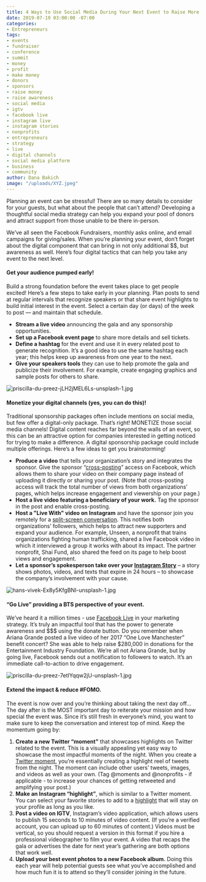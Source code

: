 ```yaml
---
title: 4 Ways to Use Social Media During Your Next Event to Raise More $$ and Awareness
date: 2019-07-19 03:00:00 -07:00
categories:
- Entrepreneurs
tags:
- events
- fundraiser
- conference
- summit
- money
- profit
- make money
- donors
- sponsors
- raise money
- raise awareness
- social media
- igtv
- facebook live
- instagram live
- instagram stories
- nonprofits
- entrepreneurs
- strategy
- live
- digital channels
- social media platform
- business
- community
author: Dana Bakich
image: "/uploads/XYZ.jpeg"
---
```


Planning an event can be stressful! There are so many details to consider for your guests, but what about the people that can’t attend? Developing a thoughtful social media strategy can help you expand your pool of donors and attract support from those unable to be there in-person. 

We’ve all seen the Facebook Fundraisers, monthly asks online, and email campaigns for giving/sales. When you’re planning your event, don’t forget about the digital component that can bring in not only additional $$, but awareness as well. Here’s four digital tactics that can help you take any event to the next level. 

#### Get your audience pumped early!

Build a strong foundation before the event takes place to get people excited! Here’s a few steps to take early in your planning.
Plan posts to send at regular intervals that recognize speakers or that share event highlights to build initial interest in the event. Select a certain day (or days) of the week to post — and maintain that schedule.

- **Stream a live video** announcing the gala and any sponsorship opportunities.
- **Set up a Facebook event page** to share more details and sell tickets.
- **Define a hashtag** for the event and use it in every related post to generate recognition. It’s a good idea to use the same hashtag each year; this helps keep up awareness from one year to the next.
- **Give your speakers tools** they can use to help promote the gala and publicize their involvement. For example, create engaging graphics and sample posts for others to share.

![priscilla-du-preez-jLH2jMEL6Ls-unsplash-1.jpg](/uploads/priscilla-du-preez-jLH2jMEL6Ls-unsplash-1.jpg)

#### Monetize your digital channels (yes, you can do this)!

Traditional sponsorship packages often include mentions on social media, but few offer a digital-only package. That’s right! MONETIZE those social media channels! Digital content reaches far beyond the walls of an event, so this can be an attractive option for companies interested in getting noticed for trying to make a difference. A digital sponsorship package could include multiple offerings. Here’s a few ideas to get you brainstorming!

- **Produce a video** that tells your organization’s story and integrates the sponsor. Give the sponsor “[cross-posting](https://www.facebook.com/help/678485232304895?helpref=faq_content)” access on Facebook, which allows them to share your video on their company page instead of uploading it directly or sharing your post. (Note that cross-posting access will track the total number of views from both organizations’ pages, which helps increase engagement and viewership on your page.)
- **Host a live video featuring a beneficiary of your work.** Tag the sponsor in the post and enable cross-posting.  
- **Host a "Live With" video on Instagram** and have the sponsor join you remotely for a [split-screen conversation](https://help.instagram.com/126662934757177?helpref=search&sr=1&query=live%20with). This notifies both organizations’ followers, which helps to attract new supporters and expand your audience. For example, Unseen, a nonprofit that trains organizations fighting human trafficking, shared a live Facebook video in which it interviewed a group it works with about its impact. The partner nonprofit, Shai Fund, also shared the feed on its page to help boost views and engagement.
- **Let a sponsor’s spokesperson take over your [Instagram Story](https://help.instagram.com/1660923094227526)** – a story shows photos, videos, and texts that expire in 24 hours – to showcase the company’s involvement with your cause. 

![hans-vivek-Ex8y5KfgBNI-unsplash-1.jpg](/uploads/hans-vivek-Ex8y5KfgBNI-unsplash-1.jpg)

#### “Go Live” providing a BTS perspective of your event.

We’ve heard it a million times - use [Facebook Live](https://www.facebook.com/watch/?v=542037599606410) in your marketing strategy. It’s truly an impactful tool that has the power to generate awareness and $$$ using the donate button.
Do you remember when Ariana Grande posted a live video of her 2017 “One Love Manchester” benefit concert? She was able to help raise $280,000 in donations for the Entertainment Industry Foundation. 
We’re all not Ariana Grande, but by going live, Facebook sends out a notification to followers to watch. It’s an immediate call-to-action to drive engagement. 

![priscilla-du-preez-7etIYqqw2jU-unsplash-1.jpg](/uploads/priscilla-du-preez-7etIYqqw2jU-unsplash-1.jpg)

#### Extend the impact & reduce #FOMO.
   
The event is now over and you’re thinking about taking the next day off… The day after is the MOST important day to reiterate your mission and how special the event was. Since it’s still fresh in everyone’s mind, you want to make sure to keep the conversation and interest top of mind. Keep the momentum going by:

1. **Create a new Twitter “moment”** that showcases highlights on Twitter related to the event. This is a visually appealing yet easy way to showcase the most impactful moments of the night. When you create a [Twitter moment](https://help.twitter.com/en/using-twitter/twitter-moments), you’re essentially creating a highlight reel of tweets from the night. The moment can include other users’ tweets, images, and videos as well as your own. (Tag @moments and @nonprofits - if applicable - to increase your chances of getting retweeted and amplifying your post.)
2. **Make an Instagram “highlight”**, which is similar to a Twitter moment. You can select your favorite stories to add to a [highlight](https://help.instagram.com/813938898787367?helpref=search&sr=3&query=highlight) that will stay on your profile as long as you like.
3. **Post a video on IGTV**, Instagram’s video application, which allows users to publish 15 seconds to 10 minutes of video content. (If you’re a verified account, you can upload up to 60 minutes of content.) Videos must be vertical, so you should request a version in this format if you hire a professional videographer to film your event. A video that recaps the gala or advertises the date for next year’s gathering are both options that work well.
4. **Upload your best event photos to a new Facebook album.** Doing this each year will help potential guests see what you’ve accomplished and how much fun it is to attend so they’ll consider joining in the future.